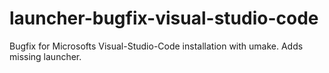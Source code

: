# launcher-bugfix-visual-studio-code
Bugfix for Microsofts Visual-Studio-Code installation with umake. Adds missing launcher.
